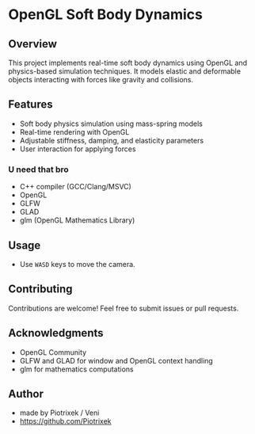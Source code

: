 # OpenGL Soft Body Dynamics

## Overview
This project implements real-time soft body dynamics using OpenGL and physics-based simulation techniques. It models elastic and deformable objects interacting with forces like gravity and collisions.

## Features
- Soft body physics simulation using mass-spring models
- Real-time rendering with OpenGL
- Adjustable stiffness, damping, and elasticity parameters
- User interaction for applying forces

### U need that bro
- C++ compiler (GCC/Clang/MSVC)
- OpenGL
- GLFW
- GLAD
- glm (OpenGL Mathematics Library)

## Usage
- Use `WASD` keys to move the camera.

## Contributing
Contributions are welcome! Feel free to submit issues or pull requests.

## Acknowledgments
- OpenGL Community
- GLFW and GLAD for window and OpenGL context handling
- glm for mathematics computations

## Author
- made by Piotrixek / Veni
- https://github.com/Piotrixek
